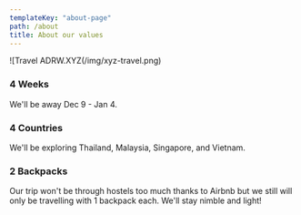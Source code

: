 ```yaml
---
templateKey: "about-page"
path: /about
title: About our values
---
```


![Travel ADRW.XYZ(/img/xyz-travel.png)

### 4 Weeks

We'll be away Dec 9 - Jan 4.

### 4 Countries

We'll be exploring Thailand, Malaysia, Singapore, and Vietnam.

### 2 Backpacks

Our trip won't be through hostels too much thanks to Airbnb but we still will only be travelling with 1 backpack each. We'll stay nimble and light!
